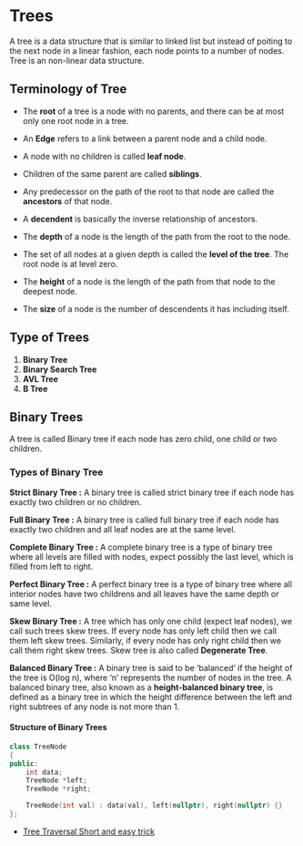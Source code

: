 # Trees

A tree is a data structure that is similar to linked list but instead of poiting to the next node in a linear fashion, each node points to a number of nodes. Tree is an non-linear data structure. 

## Terminology of Tree

- The **root** of a tree is a node with no parents, and there can be at most only one root node in a tree.

- An **Edge** refers to a link between a parent node and a child node.

- A node with no children is called **leaf node**.

- Children of the same parent are called **siblings**.

-  Any predecessor on the path of the root to that node are called the **ancestors** of that node.

- A **decendent** is basically the inverse relationship of ancestors.

- The **depth** of a node is the length of the path from the root to the node.

- The set of all nodes at a given depth is called the **level of the tree**. The root node is at level zero.

- The **height** of a node is the length of the path from that node to the deepest node.

- The **size** of a node is the number of descendents it has including itself.

## Type of Trees

1) **Binary Tree**
2) **Binary Search Tree**
3) **AVL Tree**
4) **B Tree**

## Binary Trees

A tree is called Binary tree if each node has zero child, one child or two children. 

### Types of Binary Tree

**Strict Binary Tree :** A binary tree is called strict binary tree if each node has exactly two children or no children.

**Full Binary Tree :** A binary tree is called full binary tree if each node has exactly two children and all leaf nodes are at the same level.

**Complete Binary Tree :** A complete binary tree is a type of binary tree where all levels are filled with nodes, expect possibly the last level, which is filled from left to right.

**Perfect Binary Tree :** A perfect binary tree is a type of binary tree where all interior nodes have two childrens and all leaves have the same depth or same level.

**Skew Binary Tree :** A tree which has only one child (expect leaf nodes), we call such trees skew trees. If every node has only left child then we call them left skew trees. Similarly, if every node has only right child then we call them right skew trees. Skew tree is also called **Degenerate Tree**.

**Balanced Binary Tree :** A binary tree is said to be ‘balanced’ if the height of the tree is O(log n), where ‘n’ represents the number of nodes in the tree. A balanced binary tree, also known as a **height-balanced binary tree**, is defined as a binary tree in which the height difference between the left and right subtrees of any node is not more than 1.

#### Structure of Binary Trees

```c++
class TreeNode
{
public:
    int data;
    TreeNode *left;
    TreeNode *right;

    TreeNode(int val) : data(val), left(nullptr), right(nullptr) {}
};
```

- [Tree Traversal Short and easy trick](https://youtu.be/XRcC7bAtL3c?si=epXDCoNOyA7e826z)




